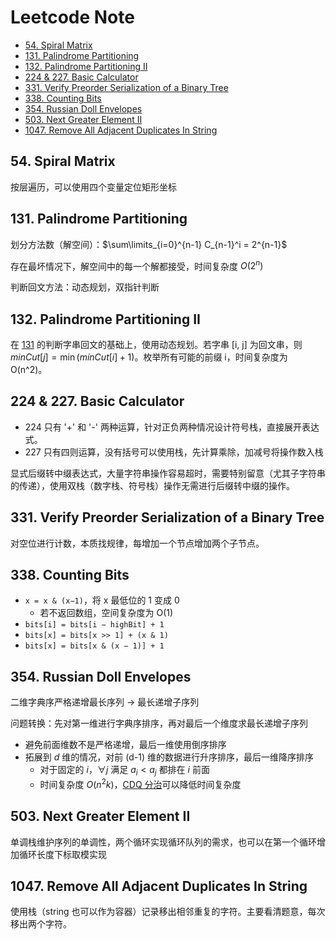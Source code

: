 <!-- omit in toc -->
# Leetcode Note

- [54. Spiral Matrix](#54-spiral-matrix)
- [131. Palindrome Partitioning](#131-palindrome-partitioning)
- [132. Palindrome Partitioning II](#132-palindrome-partitioning-ii)
- [224 & 227. Basic Calculator](#224--227-basic-calculator)
- [331. Verify Preorder Serialization of a Binary Tree](#331-verify-preorder-serialization-of-a-binary-tree)
- [338. Counting Bits](#338-counting-bits)
- [354. Russian Doll Envelopes](#354-russian-doll-envelopes)
- [503. Next Greater Element II](#503-next-greater-element-ii)
- [1047. Remove All Adjacent Duplicates In String](#1047-remove-all-adjacent-duplicates-in-string)

## 54. Spiral Matrix

按层遍历，可以使用四个变量定位矩形坐标

## 131. Palindrome Partitioning

划分方法数（解空间）：$\sum\limits_{i=0}^{n-1} C_{n-1}^i = 2^{n-1}$

存在最坏情况下，解空间中的每一个解都接受，时间复杂度 $O(2^n)$

判断回文方法：动态规划，双指针判断

## 132. Palindrome Partitioning II

在 [131](#131-palindrome-partitioning) 的判断字串回文的基础上，使用动态规划。若字串 [i, j] 为回文串，则 $minCut[j] = \min(minCut[i] + 1)$。枚举所有可能的前缀 i，时间复杂度为 O(n^2)。

## 224 & 227. Basic Calculator

- 224 只有 '+' 和 '-' 两种运算，针对正负两种情况设计符号栈，直接展开表达式。
- 227 只有四则运算，没有括号可以使用栈，先计算乘除，加减号将操作数入栈

显式后缀转中缀表达式，大量字符串操作容易超时，需要特别留意（尤其子字符串的传递），使用双栈（数字栈、符号栈）操作无需进行后缀转中缀的操作。

## 331. Verify Preorder Serialization of a Binary Tree

对空位进行计数，本质找规律，每增加一个节点增加两个子节点。

## 338. Counting Bits

- `x = x & (x−1)`，将 x 最低位的 1 变成 0
  - 若不返回数组，空间复杂度为 O(1)
- `bits[i] = bits[i − highBit] + 1`
- `bits[x] = bits[x >> 1] + (x & 1)`
- `bits[x] = bits[x & (x − 1)] + 1`

## 354. Russian Doll Envelopes

二维字典序严格递增最长序列 -> 最长递增子序列

问题转换：先对第一维进行字典序排序，再对最后一个维度求最长递增子序列

- 避免前面维数不是严格递增，最后一维使用倒序排序
- 拓展到 $d$ 维的情况，对前 (d-1) 维的数据进行升序排序，最后一维降序排序
  - 对于固定的 $i$，$\forall j$ 满足 $a_i < a_j$ 都排在 $i$ 前面
  - 时间复杂度 $O(n^2k)$，[CDQ 分治](https://oi-wiki.org/misc/cdq-divide/)可以降低时间复杂度

## 503. Next Greater Element II

单调栈维护序列的单调性，两个循环实现循环队列的需求，也可以在第一个循环增加循环长度下标取模实现

## 1047. Remove All Adjacent Duplicates In String

使用栈（string 也可以作为容器）记录移出相邻重复的字符。主要看清题意，每次移出两个字符。
